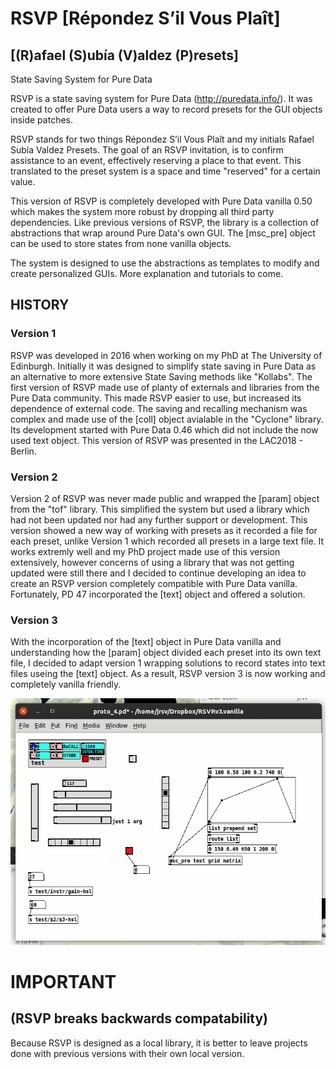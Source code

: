 # RSVP [Répondez S’il Vous Plaît]
## [(R)afael (S)ubía (V)aldez (P)resets] 
State Saving System for Pure Data

RSVP is a state saving system for Pure Data (http://puredata.info/). It was created to offer Pure Data users a way to record presets for the GUI objects inside patches.

RSVP stands for two things Répondez S’il Vous Plaît and my initials Rafael Subía Valdez Presets. The goal of an RSVP invitation, is to confirm assistance to an event, effectively reserving a place to that event. This translated to the preset system is a space and time "reserved" for a certain value.

This version of RSVP is completely developed with Pure Data vanilla 0.50 which makes the system more robust by dropping all third party dependencies. Like previous versions of RSVP, the library is a collection of abstractions that wrap around Pure Data's own GUI. The [msc_pre] object can be used to store states from none vanilla objects. 

The system is designed to use the abstractions as templates to modify and create personalized GUIs. More explanation and tutorials to come.

## HISTORY
### Version 1
RSVP was developed in 2016 when working on my PhD at The University of Edinburgh. Initially it was designed to simplify state saving in Pure Data as an alternative to more extensive State Saving methods like "Kollabs". The first version of RSVP made use of planty of externals and libraries from the Pure Data community. This made RSVP easier to use, but increased its dependence of external code. The saving and recalling mechanism was complex and made use of the [coll] object avialable in the "Cyclone" library. Its development started with Pure Data 0.46 which did not include the now used text object. This version of RSVP was presented in the LAC2018 - Berlin.

### Version 2
Version 2 of RSVP was never made public and wrapped the [param] object from the "tof" library. This simplified the system but used a library which had not been updated nor had any further support or development. This version showed a new way of working with presets as it recorded a file for each preset, unlike Version 1 which recorded all presets in a large text file. It works extremly well and my PhD project made use of this version extensively, however concerns of using a library that was not getting updated were still there and I decided to continue developing an idea to create an RSVP version completely compatible with Pure Data vanilla. Fortunately, PD 47 incorporated the [text] object and offered a solution. 

### Version 3
With the incorporation of the [text] object in Pure Data vanilla and understanding how the [param] object divided each preset into its own text file, I decided to adapt version 1 wrapping solutions to record states into text files useing the [text] object. As a result, RSVP version 3 is now working and completely vanilla friendly. 

![RSVP demo](https://github.com/JRSV/RSVP.V3.full-vanilla/blob/master/wikiFiles/rsvp1.gif)

# IMPORTANT 
## (RSVP breaks backwards compatability)
Because RSVP is designed as a local library, it is better to leave projects done with previous versions with their own local version. 


